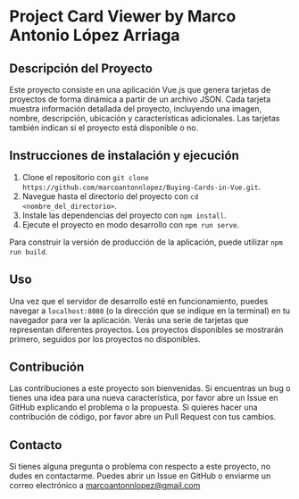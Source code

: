 # Project Card Viewer by Marco Antonio López Arriaga

## Descripción del Proyecto

Este proyecto consiste en una aplicación Vue.js que genera tarjetas de proyectos de forma dinámica a partir de un archivo JSON. Cada tarjeta muestra información detallada del proyecto, incluyendo una imagen, nombre, descripción, ubicación y características adicionales. Las tarjetas también indican si el proyecto está disponible o no.

## Instrucciones de instalación y ejecución

1. Clone el repositorio con `git clone https://github.com/marcoantonnlopez/Buying-Cards-in-Vue.git`.
2. Navegue hasta el directorio del proyecto con `cd <nombre_del_directorio>`.
3. Instale las dependencias del proyecto con `npm install`.
4. Ejecute el proyecto en modo desarrollo con `npm run serve`.

Para construir la versión de producción de la aplicación, puede utilizar `npm run build`.

## Uso

Una vez que el servidor de desarrollo esté en funcionamiento, puedes navegar a `localhost:8080` (o la dirección que se indique en la terminal) en tu navegador para ver la aplicación. Verás una serie de tarjetas que representan diferentes proyectos. Los proyectos disponibles se mostrarán primero, seguidos por los proyectos no disponibles.

## Contribución

Las contribuciones a este proyecto son bienvenidas. Si encuentras un bug o tienes una idea para una nueva característica, por favor abre un Issue en GitHub explicando el problema o la propuesta. Si quieres hacer una contribución de código, por favor abre un Pull Request con tus cambios.

## Contacto

Si tienes alguna pregunta o problema con respecto a este proyecto, no dudes en contactarme. Puedes abrir un Issue en GitHub o enviarme un correo electrónico a marcoantonnlopez@gmail.com
